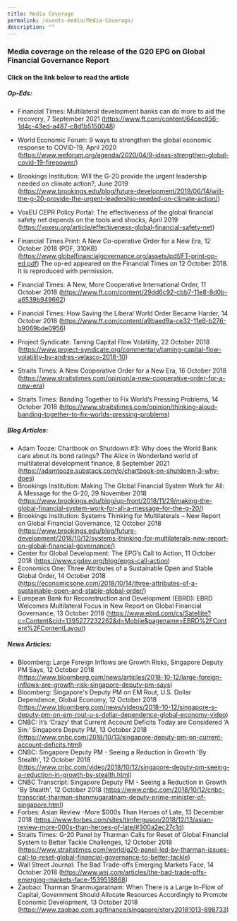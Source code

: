 ```yaml
---
title: Media Coverage
permalink: /events-media/Media-Coverage/
description: ""
---
```


### Media coverage on the release of the G20 EPG on Global Financial Governance Report

#### Click on the link below to read the article

##### Op-Eds:

* Financial Times: Multilateral development banks can do more to aid the recovery, 7 September 2021
(https://www.ft.com/content/64cec956-1d4c-43ed-a487-c8d1b5150048)
* World Economic Forum: 9 ways to strengthen the global economic response to COVID-19, April 2020
(https://www.weforum.org/agenda/2020/04/9-ideas-strengthen-global-covid-19-firepower/)
* Brookings Institution: Will the G-20 provide the urgent leadership needed on climate action?, June 2019
(https://www.brookings.edu/blog/future-development/2019/06/14/will-the-g-20-provide-the-urgent-leadership-needed-on-climate-action/)
* VoxEU CEPR Policy Portal: The effectiveness of the global financial safety net depends on the tools and shocks, April 2019
(https://voxeu.org/article/effectiveness-global-financial-safety-net)
* Financial Times Print: A New Co-operative Order for a New Era, 12 October 2018 (PDF, 310KB)
(https://www.globalfinancialgovernance.org/assets/pdf/FT-print-op-ed.pdf)
The op-ed appeared on the Financial Times on 12 October 2018. It is reproduced with permission.
    
* Financial Times: A New, More Cooperative International Order, 11 October 2018
(https://www.ft.com/content/29dd6c92-cbb7-11e8-8d0b-a6539b949662)
* Financial Times: How Saving the Liberal World Order Became Harder, 14 October 2018
(https://www.ft.com/content/a9baed9a-ce32-11e8-b276-b9069bde0956)
* Project Syndicate: Taming Capital Flow Volatility, 22 October 2018
(https://www.project-syndicate.org/commentary/taming-capital-flow-volatility-by-andres-velasco-2018-10)
* Straits Times: A New Cooperative Order for a New Era, 16 October 2018
(https://www.straitstimes.com/opinion/a-new-cooperative-order-for-a-new-era)
* Straits Times: Banding Together to Fix World’s Pressing Problems, 14 October 2018
(https://www.straitstimes.com/opinion/thinking-aloud-banding-together-to-fix-worlds-pressing-problems)

##### Blog Articles:

* Adam Tooze: Chartbook on Shutdown #3: Why does the World Bank care about its bond ratings? The Alice in Wonderland world of multilateral development finance, 8 September 2021
(https://adamtooze.substack.com/p/chartbook-on-shutdown-3-why-does)
* Brookings Institution: Making The Global Financial System Work for All: A Message for the G-20, 29 November 2018
(https://www.brookings.edu/blog/up-front/2018/11/29/making-the-global-financial-system-work-for-all-a-message-for-the-g-20/)
* Brookings Institution: Systems Thinking for Multilaterals – New Report on Global Financial Governance, 12 October 2018
(https://www.brookings.edu/blog/future-development/2018/10/12/systems-thinking-for-multilaterals-new-report-on-global-financial-governance/)
* Center for Global Development: The EPG’s Call to Action, 11 October 2018
(https://www.cgdev.org/blog/epgs-call-action)
* Economics One: Three Attributes of a Sustainable Open and Stable Global Order, 14 October 2018
(https://economicsone.com/2018/10/14/three-attributes-of-a-sustainable-open-and-stable-global-order/)
* European Bank for Reconstruction and Development (EBRD): EBRD Welcomes Multilateral Focus in New Report on Global Financial Governance, 13 October 2018
(https://www.ebrd.com/cs/Satellite?c=Content&cid=1395277232262&d=Mobile&pagename=EBRD%2FContent%2FContentLayout)

##### News Articles:

* Bloomberg: Large Foreign Inflows are Growth Risks, Singapore Deputy PM Says, 12 October 2018
(https://www.bloomberg.com/news/articles/2018-10-12/large-foreign-inflows-are-growth-risk-singapore-deputy-pm-says)
* Bloomberg: Singapore's Deputy PM on EM Rout, U.S. Dollar Dependence, Global Economy, 12 October 2018
(https://www.bloomberg.com/news/videos/2018-10-12/singapore-s-deputy-pm-on-em-rout-u-s-dollar-dependence-global-economy-video)
* CNBC: It’s ‘Crazy’ that Current Account Deficits Today are Considered ‘A Sin:’ Singapore Deputy PM, 13 October 2018
(https://www.cnbc.com/2018/10/13/singapore-deputy-pm-on-current-account-deficits.html)
* CNBC: Singapore Deputy PM - Seeing a Reduction in Growth 'By Stealth', 12 October 2018
(https://www.cnbc.com/video/2018/10/12/singapore-deputy-pm-seeing-a-reduction-in-growth-by-stealth.html)
* CNBC Transcript: Singapore Deputy PM - Seeing a Reduction in Growth 'By Stealth', 12 October 2018
(https://www.cnbc.com/2018/10/12/cnbc-transcript-tharman-shanmugaratnam-deputy-prime-minister-of-singapore.html)
*  Forbes: Asian Review -More $000s Than Heroes of Late, 13 December 2018
(https://www.forbes.com/sites/timferguson/2018/12/13/asian-review-more-000s-than-heroes-of-late/#300a2ec27c1d)
*  Straits Times: G-20 Panel by Tharman Calls for Reset of Global Financial System to Better Tackle Challenges, 12 October 2018
(https://www.straitstimes.com/world/g20-panel-led-by-tharman-issues-call-to-reset-global-financial-governance-to-better-tackle)
* Wall Street Journal: The Bad Trade-offs Emerging Markets Face, 14 October 2018 (https://www.wsj.com/articles/the-bad-trade-offs-emerging-markets-face-1539518868)
* Zaobao: Tharman Shanmugaratnam: When There is a Large In-Flow of Capital, Government Should Allocate Resources Accordingly to Promote Economic Development, 13 October 2018  (https://www.zaobao.com.sg/finance/singapore/story20181013-898733)